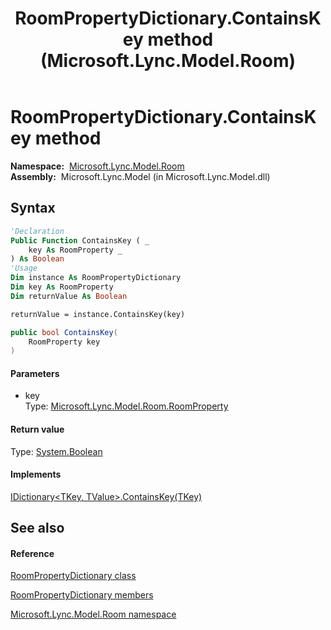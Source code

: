 ﻿---
title: RoomPropertyDictionary.ContainsKey method  (Microsoft.Lync.Model.Room)
TOCTitle: 'ContainsKey method '
ms:assetid: M:Microsoft.Lync.Model.Room.RoomPropertyDictionary.ContainsKey(Microsoft.Lync.Model.Room.RoomProperty)_DI_3_UC_OCS14MrefLyncWPF
ms:mtpsurl: https://msdn.microsoft.com/en-us/library/microsoft.lync.model.room.roompropertydictionary.containskey(v=office.15)
ms:contentKeyID: 48592426
ms.date: 07/28/2014
mtps_version: v=office.15
f1_keywords:
- Microsoft.Lync.Model.Room.RoomPropertyDictionary.ContainsKey
dev_langs:
- CSharp
- JScript
- VB
- other
---

# RoomPropertyDictionary.ContainsKey method

**Namespace:**  [Microsoft.Lync.Model.Room](microsoft-lync-model-room-namespace_2.md)  
**Assembly:**  Microsoft.Lync.Model (in Microsoft.Lync.Model.dll)

## Syntax

``` vb
'Declaration
Public Function ContainsKey ( _
    key As RoomProperty _
) As Boolean
'Usage
Dim instance As RoomPropertyDictionary
Dim key As RoomProperty
Dim returnValue As Boolean

returnValue = instance.ContainsKey(key)
```

``` csharp
public bool ContainsKey(
    RoomProperty key
)
```

#### Parameters

  - key  
    Type: [Microsoft.Lync.Model.Room.RoomProperty](roomproperty-enumeration-microsoft-lync-model-room_2.md)  

#### Return value

Type: [System.Boolean](http://msdn2.microsoft.com/en-us/library/a28wyd50)  

#### Implements

[IDictionary\<TKey, TValue\>.ContainsKey(TKey)](http://msdn2.microsoft.com/en-us/library/htszx2dy)  

## See also

#### Reference

[RoomPropertyDictionary class](roompropertydictionary-class-microsoft-lync-model-room_2.md)

[RoomPropertyDictionary members](roompropertydictionary-members-microsoft-lync-model-room_2.md)

[Microsoft.Lync.Model.Room namespace](microsoft-lync-model-room-namespace_2.md)

